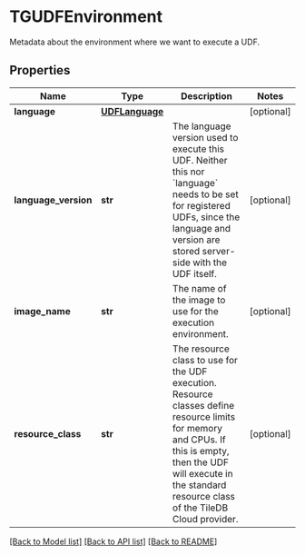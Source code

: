 # TGUDFEnvironment

Metadata about the environment where we want to execute a UDF.
## Properties
Name | Type | Description | Notes
------------ | ------------- | ------------- | -------------
**language** | [**UDFLanguage**](UDFLanguage.md) |  | [optional] 
**language_version** | **str** | The language version used to execute this UDF. Neither this nor &#x60;language&#x60; needs to be set for registered UDFs, since the language and version are stored server-side with the UDF itself.  | [optional] 
**image_name** | **str** | The name of the image to use for the execution environment.  | [optional] 
**resource_class** | **str** | The resource class to use for the UDF execution. Resource classes define resource limits for memory and CPUs. If this is empty, then the UDF will execute in the standard resource class of the TileDB Cloud provider.  | [optional] 

[[Back to Model list]](../README.md#documentation-for-models) [[Back to API list]](../README.md#documentation-for-api-endpoints) [[Back to README]](../README.md)


